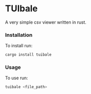 # TUIbale

A very simple csv viewer written in rust.

### Installation
To install run:
```bash
cargo install tuibale
```

### Usage
To use run:
```bash
tuibale <file_path>
```
